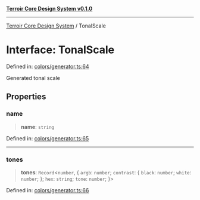 [**Terroir Core Design System v0.1.0**](../README.md)

***

[Terroir Core Design System](../globals.md) / TonalScale

# Interface: TonalScale

Defined in: [colors/generator.ts:64](https://github.com/terroir-ds/core/blob/a3f3cd156fc544ddf3040641fcdb94420bfa9e60/lib/colors/generator.ts#L64)

Generated tonal scale

## Properties

### name

> **name**: `string`

Defined in: [colors/generator.ts:65](https://github.com/terroir-ds/core/blob/a3f3cd156fc544ddf3040641fcdb94420bfa9e60/lib/colors/generator.ts#L65)

***

### tones

> **tones**: `Record`\<`number`, \{ `argb`: `number`; `contrast`: \{ `black`: `number`; `white`: `number`; \}; `hex`: `string`; `tone`: `number`; \}\>

Defined in: [colors/generator.ts:66](https://github.com/terroir-ds/core/blob/a3f3cd156fc544ddf3040641fcdb94420bfa9e60/lib/colors/generator.ts#L66)
